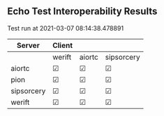 ## Echo Test Interoperability Results
Test run at 2021-03-07 08:14:38.478891

| Server      | Client      |             |             |
|-------------|-------------|-------------|-------------|
|             | werift      | aiortc      | sipsorcery  |
| aiortc      | &#9745;     | &#9745;     | &#9745;     |
| pion        | &#9745;     | &#9745;     | &#9745;     |
| sipsorcery  | &#9745;     | &#9745;     | &#9745;     |
| werift      | &#9745;     | &#9745;     | &#9745;     |
